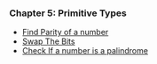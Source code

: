 ### Chapter 5: Primitive Types

- [Find Parity of a number](ParityOfANumber.java)
- [Swap The Bits](SwapTheBits.java)
- [Check If a number is a palindrome](IsDecimalPalindrome.java)